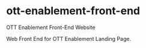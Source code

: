 # ott-enablement-front-end

OTT Enablement Front-End Website

Web Front End for OTT Enablement Landing Page.
